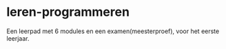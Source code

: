 # leren-programmeren
Een leerpad met 6 modules en een examen(meesterproef), voor het eerste leerjaar.
